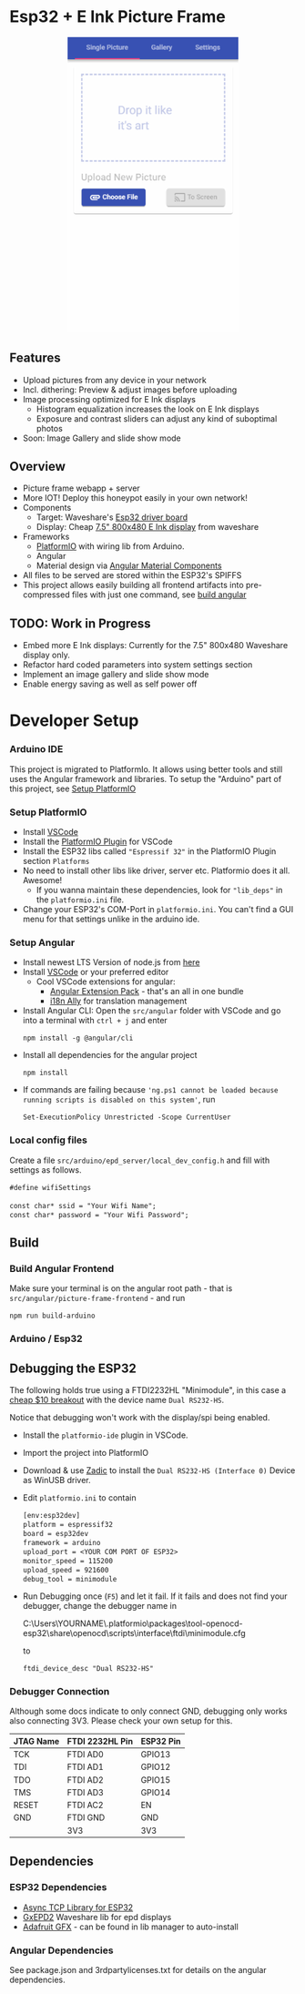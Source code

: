 # Esp32 + E Ink Picture Frame

<p align="center">
<img src="docs/media/upload.gif" style="max-width: 300px; max-height: 70vh;">
</p>

## Features
* Upload pictures from any device in your network
* Incl. dithering: Preview & adjust images before uploading
* Image processing optimized for E Ink displays
  * Histogram equalization increases the look on E Ink displays
  * Exposure and contrast sliders can adjust any kind of suboptimal photos
* Soon: Image Gallery and slide show mode

## Overview
* Picture frame webapp + server
* More IOT! Deploy this honeypot easily in your own network!
* Components
  * Target: Waveshare's [Esp32 driver board](https://www.waveshare.com/product/displays/accessories/driver-boards/e-paper-esp32-driver-board.htm) 
  * Display: Cheap [7.5" 800x480 E Ink display](https://www.waveshare.com/product/displays/e-paper/epaper-1/7.5inch-e-paper-hat.htm) from waveshare
* Frameworks
  * [PlatformIO](https://maker.pro/arduino/tutorial/how-to-use-platformio-in-visual-studio-code-to-program-arduino) with wiring lib from Arduino.
  * Angular
  * Material design via [Angular Material Components](https://material.angular.io/)
* All files to be served are stored within the ESP32's SPIFFS
* This project allows easily building all frontend artifacts into pre-compressed files with just one command, see [build angular](#Build-Angular-Frontend)

## TODO: Work in Progress
* Embed more E Ink displays: Currently for the 7.5" 800x480 Waveshare display only.
* Refactor hard coded parameters into system settings section
* Implement an image gallery and slide show mode
* Enable energy saving as well as self power off

# Developer Setup

### Arduino IDE
This project is migrated to PlatformIo. It allows using better tools and still uses the Angular framework and libraries. To setup the "Arduino" part of this project, see [Setup PlatformIO](#setup-platformio)

### Setup PlatformIO
* Install [VSCode](https://code.visualstudio.com/)
* Install the [PlatformIO Plugin](https://marketplace.visualstudio.com/items?itemName=platformio.platformio-ide) for VSCode
* Install the ESP32 libs called ```"Espressif 32"``` in the PlatformIO Plugin section ```Platforms```
* No need to install other libs like driver, server etc. Platformio does it all. Awesome!
  * If you wanna maintain these dependencies, look for ```"lib_deps"``` in the ```platformio.ini``` file.
* Change your ESP32's COM-Port in ```platformio.ini```. You can't find a GUI menu for that settings unlike in the arduino ide.

### Setup Angular
* Install newest LTS Version of node.js from [here](https://nodejs.org/en/)
* Install [VSCode](https://code.visualstudio.com/) or your preferred editor
  * Cool VSCode extensions for angular:
    * [Angular Extension Pack](https://marketplace.visualstudio.com/items?itemName=loiane.angular-extension-pack) - that's an all in one bundle
    * [i18n Ally](https://marketplace.visualstudio.com/items?itemName=antfu.i18n-ally) for translation management
* Install Angular CLI: Open the ```src/angular``` folder with VSCode and go into a terminal with ```ctrl + j``` and enter
  ```
  npm install -g @angular/cli
  ```
* Install all dependencies for the angular project
  ```
  npm install
  ```
* If commands are failing because ```'ng.ps1 cannot be loaded because 
running scripts is disabled on this system'```, run 
  ```
  Set-ExecutionPolicy Unrestricted -Scope CurrentUser
  ```

### Local config files
Create a file ```src/arduino/epd_server/local_dev_config.h``` and fill with settings as follows.
```
#define wifiSettings

const char* ssid = "Your Wifi Name";
const char* password = "Your Wifi Password";
```

## Build
### Build Angular Frontend
Make sure your terminal is on the angular root path - that is ```src/angular/picture-frame-frontend``` - and run
```
npm run build-arduino
```

### Arduino / Esp32

## Debugging the ESP32
The following holds true using a FTDI2232HL "Minimodule", in this case a 
[cheap $10 breakout](https://www.aliexpress.com/i/32958712445.html) 
with the device name ```Dual RS232-HS```.

Notice that debugging won't work with the display/spi being enabled. 

* Install the ```platformio-ide``` plugin in VSCode.
* Import the project into PlatformIO
* Download & use [Zadic](https://github.com/pbatard/libwdi/releases) to install the ```Dual RS232-HS (Interface 0)``` Device as WinUSB driver.
* Edit ```platformio.ini``` to contain
  ```
  [env:esp32dev]
  platform = espressif32
  board = esp32dev
  framework = arduino
  upload_port = <YOUR COM PORT OF ESP32>
  monitor_speed = 115200
  upload_speed = 921600
  debug_tool = minimodule
  ```
* Run Debugging once (```F5```) and let it fail. If it fails and does not find your debugger, change the debugger name in
  
  C:\Users\YOURNAME\\.platformio\packages\tool-openocd-esp32\share\openocd\scripts\interface\ftdi\minimodule.cfg

  to

  ```
  ftdi_device_desc "Dual RS232-HS"
  ```

### Debugger Connection
Although some docs indicate to only connect GND, debugging only works also connecting 3V3.
Please check your own setup for this.

| JTAG Name | FTDI 2232HL Pin | ESP32 Pin |
| --------- | --------------- | --------- |
| TCK       | FTDI AD0        | GPIO13
| TDI       | FTDI AD1        | GPIO12
| TDO       | FTDI AD2        | GPIO15
| TMS       | FTDI AD3        | GPIO14
| RESET     | FTDI AC2        | EN
| GND       | FTDI GND        | GND
|           | 3V3             | 3V3

## Dependencies
### ESP32 Dependencies
* [Async TCP Library for ESP32](https://github.com/me-no-dev/AsyncTCP)
* [GxEPD2](https://github.com/ZinggJM/GxEPD2) Waveshare lib for epd displays
* [Adafruit GFX](https://github.com/adafruit/Adafruit-GFX-Library) - can be found in lib manager to auto-install

### Angular Dependencies
See package.json and 3rdpartylicenses.txt for details on the angular dependencies.